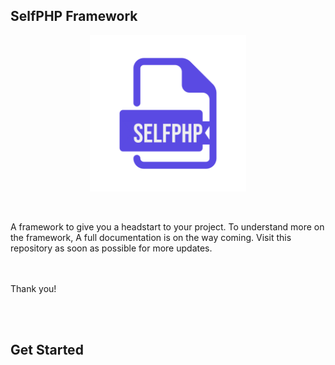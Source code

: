## SelfPHP Framework 
<p align="center">
    <img style="display: block; margin: 0 auto" src="public/storage/logo/sp-logo.png" height="250" width="250">
</p>

<br><br>
A framework to give you a headstart to your project. To understand more on the framework, A full documentation is on the way coming. Visit this repository as soon as possible for more updates.

<br><br>
Thank you!


<br><br>
## Get Started
